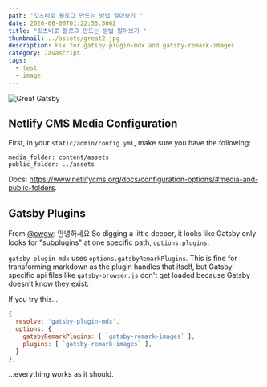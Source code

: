```yaml
---
path: "갓츠비로 블로그 만드는 방법 알아보기 "
date: 2020-06-06T01:22:55.506Z
title: "갓츠비로 블로그 만드는 방법 알아보기 "
thumbnail: ../assets/great2.jpg
description: Fix for gatsby-plugin-mdx and gatsby-remark-images
category: Javascript
tags:
  - test
  - image
---
```



![Great Gatsby](/../assets/great2.jpg "Great Gatsby")

## Netlify CMS Media Configuration

First, in your `static/admin/config.yml`, make sure you have the following:

```
media_folder: content/assets
public_folder: ../assets
```

Docs: https://www.netlifycms.org/docs/configuration-options/#media-and-public-folders.

## Gatsby Plugins

From [@cwgw](https://github.com/cwgw):
안녕하세요
So digging a little deeper, it looks like Gatsby only looks for "subplugins" at one specific path, `options.plugins`.

`gatsby-plugin-mdx` uses `options.gatsbyRemarkPlugins`. This is fine for transforming markdown as the plugin handles that itself, but Gatsby-specific api files like `gatsby-browser.js` don't get loaded because Gatsby doesn't know they exist.

If you try this…

```javascript
{
  resolve: 'gatsby-plugin-mdx',
  options: {
    gatsbyRemarkPlugins: [ `gatsby-remark-images` ],
    plugins: [ `gatsby-remark-images` ],
  }
},
```

…everything works as it should.